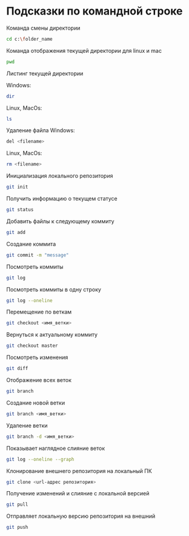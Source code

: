 # Подсказки по командной строке

Команда смены директории
```sh
cd c:\folder_name
```

Команда отображения текущей директории для linux и mac
```sh
pwd
```

Листинг текущей директории

Windows:
```sh
dir
```
Linux, MacOs:
```sh
ls
```

Удаление файла
Windows:
```sh
del <filename>
```
Linux, MacOs:
```sh
rm <filename>
```
Инициализация локального репозитория
```sh
git init
```

Получить информацию о текущем статусе
```sh
git status
```

Добавить файлы к следующему коммиту
```sh
git add
```

Создание коммита
```sh
git commit -m "message"
```

Посмотреть коммиты
```sh
git log
```

Посмотреть коммиты в одну строку
```sh
git log --oneline
```

Перемещение по веткам
```sh
git checkout <имя_ветки>
```

Вернуться к актуальному коммиту
```sh
git checkout master
```

Посмотреть изменения
```sh
git diff
```

Отображение всех веток
```sh
git branch
```

Создание новой ветки
```sh
git branch <имя_ветки>
```

Удаление ветки
```sh
git branch -d <имя_ветки>
```

Показывает наглядное слияние веток
```sh
git log --oneline --graph
```

Клонирование внешнего репозитория на локальный ПК
```sh
git clone <url-адрес репозитория>
```

Получение изменений и слияние с локальной версией
```sh
git pull
```

Отправляет локальную версию репозитория на внешний
```sh
git push
```